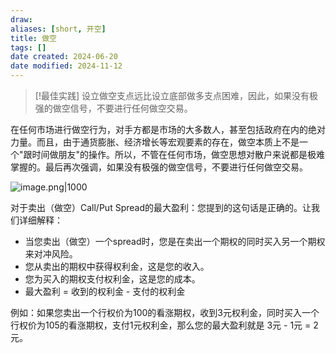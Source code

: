 ```yaml
---
draw: 
aliases: [short, 开空]
title: 做空
tags: []
date created: 2024-06-20
date modified: 2024-11-12
---
```


> [!最佳实践]
> 设立做空支点远比设立底部做多支点困难，因此，如果没有极强的做空信号，不要进行任何做空交易。

在任何市场进行做空行为，对手方都是市场的大多数人，甚至包括政府在内的绝对力量。而且，由于通货膨胀、经济增长等宏观要素的存在，做空本质上不是一个"跟时间做朋友"的操作。所以，不管在任何市场，做空思想对散户来说都是极难掌握的。最后再次强调，如果没有极强的做空信号，不要进行任何做空交易。

![image.png|1000](https://imagehosting4picgo.oss-cn-beijing.aliyuncs.com/imagehosting/fix-dir%2Fpicgo%2Fpicgo-clipboard-images%2F2024%2F08%2F23%2F01-35-55-721cb7cd8af181e2bb629ffd4e12d5e9-202408230135091-f00508.png)

对于卖出（做空）Call/Put Spread的最大盈利：您提到的这句话是正确的。让我们详细解释：

- 当您卖出（做空）一个spread时，您是在卖出一个期权的同时买入另一个期权来对冲风险。
- 您从卖出的期权中获得权利金，这是您的收入。
- 您为买入的期权支付权利金，这是您的成本。
- 最大盈利 = 收到的权利金 - 支付的权利金

例如：如果您卖出一个行权价为100的看涨期权，收到3元权利金，同时买入一个行权价为105的看涨期权，支付1元权利金，那么您的最大盈利就是 3元 - 1元 = 2元。
